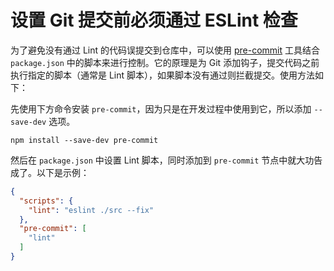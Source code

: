 # 设置 Git 提交前必须通过 ESLint 检查

为了避免没有通过 Lint 的代码误提交到仓库中，可以使用 [pre-commit](https://www.npmjs.com/package/pre-commit) 工具结合 `package.json` 中的脚本来进行控制。它的原理是为 Git 添加钩子，提交代码之前执行指定的脚本（通常是 Lint 脚本），如果脚本没有通过则拦截提交。使用方法如下：

先使用下方命令安装 `pre-commit`，因为只是在开发过程中使用到它，所以添加 `--save-dev` 选项。

```shell
npm install --save-dev pre-commit
```

然后在 `package.json` 中设置 Lint 脚本，同时添加到 `pre-commit` 节点中就大功告成了。以下是示例：

```JSON
{
  "scripts": {
    "lint": "eslint ./src --fix"
  },
  "pre-commit": [
    "lint"
  ]
}
```
